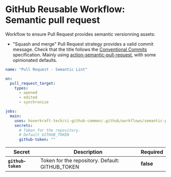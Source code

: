 <!-- start title -->

# GitHub Reusable Workflow: Semantic pull request

<!-- end title -->
<!-- start description -->

Workflow to ensure Pull Request provides semantic versionning assets:

- "Squash and merge" Pull Request strategy provides a valid commit message.
  Check that the title follows the [Conventional Commits](https://www.conventionalcommits.org/en/v1.0.0/) specification.
  Mainly using [action-semantic-pull-request](https://github.com/amannn/action-semantic-pull-request#installation), with some opinionated defaults.

<!-- end description -->
<!-- start contents -->
<!-- end contents -->
<!-- start usage -->

```yaml
name: "Pull Request - Semantic Lint"

on:
  pull_request_target:
    types:
      - opened
      - edited
      - synchronize

jobs:
  main:
    uses: hoverkraft-tech/ci-github-common/.github/workflows/semantic-pull-request.yml@0.7.3
    secrets:
      # Token for the repository.
      # Default GITHUB_TOKEN
      github-token: ""
```

<!-- end usage -->
<!-- start secrets -->

| **Secret**                    | **Description**                                 | **Required** |
| ----------------------------- | ----------------------------------------------- | ------------ |
| **<code>github-token</code>** | Token for the repository. Default: GITHUB_TOKEN | **false**    |

<!-- end secrets -->
<!-- start inputs -->
<!-- end inputs -->

<!-- start outputs -->
<!-- end outputs -->
<!-- start [.github/ghadocs/examples/] -->
<!-- end [.github/ghadocs/examples/] -->
